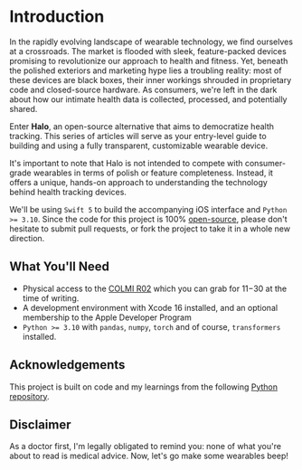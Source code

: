 # Introduction
In the rapidly evolving landscape of wearable technology, we find ourselves at a crossroads. The market is flooded with sleek, feature-packed devices promising to revolutionize our approach to health and fitness. Yet, beneath the polished exteriors and marketing hype lies a troubling reality: most of these devices are black boxes, their inner workings shrouded in proprietary code and closed-source hardware. As consumers, we're left in the dark about how our intimate health data is collected, processed, and potentially shared.

Enter **Halo**, an open-source alternative that aims to democratize health tracking. This series of articles will serve as your entry-level guide to building and using a fully transparent, customizable wearable device.

It's important to note that Halo is not intended to compete with consumer-grade wearables in terms of polish or feature completeness. Instead, it offers a unique, hands-on approach to understanding the technology behind health tracking devices.

We'll be using `Swift 5` to build the accompanying iOS interface and `Python >= 3.10`. Since the code for this project is 100% [open-source](https://github.com/cyrilzakka/Halo-iOS), please don't hesitate to submit pull requests, or fork the project to take it in a whole new direction.

## What You'll Need
- Physical access to the [COLMI R02](https://www.aliexpress.us/item/3256806445134241.html?gatewayAdapt=glo2usa4itemAdapt) which you can grab for $11-$30 at the time of writing.
- A development environment with Xcode 16 installed, and an optional membership to the Apple Developer Program
- `Python >= 3.10` with `pandas`, `numpy`, `torch` and of course, `transformers` installed.

## Acknowledgements
This project is built on code and my learnings from the following [Python repository](https://tahnok.github.io/colmi_r02_client/).

## Disclaimer
As a doctor first, I'm legally obligated to remind you: none of what you're about to read is medical advice. Now, let's go make some wearables beep!